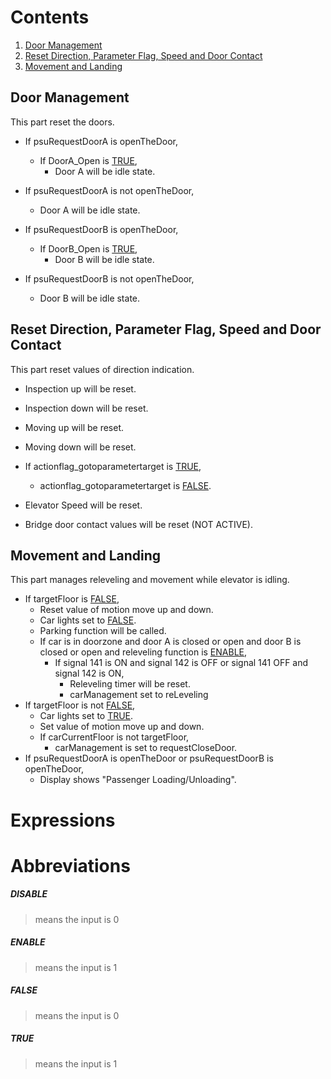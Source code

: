 # Contents

1. [Door Management](#door-management) 
2. [Reset Direction, Parameter Flag, Speed and Door Contact](#reset-direction-parameter-flag-speed-and-door-contact)
3. [Movement and Landing](#movement-and-landing)

## Door Management
This part reset the doors.

- If psuRequestDoorA is openTheDoor,
	- If DoorA_Open is [TRUE](#true),
		- Door A will be idle state.
- If psuRequestDoorA is not openTheDoor,
	- Door A will be idle state.

- If psuRequestDoorB is openTheDoor,
	- If DoorB_Open is [TRUE](#true),
		- Door B will be idle state.
- If psuRequestDoorB is not openTheDoor,
	- Door B will be idle state.

## Reset Direction, Parameter Flag, Speed and Door Contact
This part reset values of direction indication.

- Inspection up will be reset.
- Inspection down will be reset.
- Moving up will be reset.
- Moving down will be reset.

- If actionflag_gotoparametertarget is [TRUE](#true),
	- actionflag_gotoparametertarget is [FALSE](#false).

- Elevator Speed will be reset.

- Bridge door contact values will be reset (NOT ACTIVE).

## Movement and Landing
This part manages releveling and movement while elevator is idling.

- If targetFloor is [FALSE](#false),
	- Reset value of motion move up and down.
	- Car lights set to [FALSE](#false).
	- Parking function will be called.
	- If car is in doorzone and door A is closed or open and door B is closed or open and releveling function is [ENABLE](#enable),
		- If signal 141 is ON and signal 142 is OFF or signal 141 OFF and signal 142 is ON,
			- Releveling timer will be reset.
			- carManagement set to reLeveling
- If targetFloor is not [FALSE](#false),
	- Car lights set to [TRUE](#true).
	- Set value of motion move up and down.
	- If carCurrentFloor is not targetFloor,
		- carManagement is set to requestCloseDoor.
- If psuRequestDoorA is openTheDoor or psuRequestDoorB is openTheDoor,
	- Display shows "Passenger Loading/Unloading".

# Expressions


# Abbreviations

 ##### **DISABLE** 
 > means the input is 0
 ##### **ENABLE**
 > means the input is 1
 ##### **FALSE** 
 > means the input is 0
 ##### **TRUE**
 > means the input is 1

